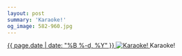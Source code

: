 ```yaml
---
layout: post
summary: 'Karaoke!'
og_image: 582-960.jpg
---
```


<p>
 <time>
  <a href="/582">
   {{ page.date | date: "%B %-d, %Y" }}
  </a>
 </time>
 <a href="/582">
  <img alt="Karaoke!" sizes="(min-width: 700px) 50vw, calc(100vw - 2rem)" src="{{ site.assets_url }}/582-480.jpg" srcset="{{ site.assets_url }}/582-240.jpg 240w, {{ site.assets_url }}/582-480.jpg 480w, {{ site.assets_url }}/582-720.jpg 720w, {{ site.assets_url }}/582-960.jpg 960w"/>
 </a>
 <span>
  Karaoke!
 </span>
</p>
